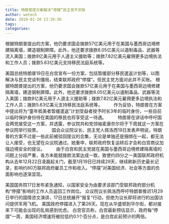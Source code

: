 ```yaml
---
title: 特朗普提方案解决“停摆”民主党不买账
author: wetech
date: 2019-01-20 13:26:56
tags: 
categories: 
---
```

根据特朗普提出的方案，他仍要求国会拨款57亿美元用于在美国与墨西哥边境修建隔离墙，建造钢制屏障。此外，他还要求拨款8.05亿美元以遏制毒品、武器等流入美国；拨款8亿美元用于人道主义援助等；拨款7.82亿美元雇佣更多边境执法和工作人员；拨款5.63亿美元支持移民法庭系统等。 　　
<!-- more -->
美国总统特朗普19日在白宫宣布一份方案，包括暂缓部分移民遣返计划等，以图解决与民主党谈判僵局，结束联邦政府“停摆”。但民主党方面对此并不买账。
根据特朗普提出的方案，他仍要求国会拨款57亿美元用于在美国与墨西哥边境修建隔离墙，建造钢制屏障。此外，他还要求拨款8.05亿美元以遏制毒品、武器等流入美国；拨款8亿美元用于人道主义援助等；拨款7.82亿美元雇佣更多边境执法和工作人员；拨款5.63亿美元支持移民法庭系统等。 　　
作为妥协，特朗普在方案中提出将为“童年抵美者暂缓遣返”计划受益者授予时长3年的临时身份，一些目前以临时保护身份待在美国的移民也将享受这一待遇。 　　
特朗普在讲话中呼吁国会两党接受这一方案，并透露，参议院共和党领袖麦康奈尔将于下周就这一方案在参议院举行投票。 　　
国会众议院议长、民主党人佩洛西19日发表声明说，特朗普的方案不过是一些此前被驳回提议的合集，无论是单独还是捆绑在一起，都无法让人接受，也无望在众议院通过。她重申，联邦政府恢复运转后才会和白宫商议加强边境安全的提议。 　　
由于白宫和民主党就在美国与墨西哥边境修建隔离墙的问题上分歧严重，各方未能就拨款法案达成一致，致使约四分之一美国联邦政府机构从去年12月22日凌晨起关门，截至1月19日已持续29天，继续刷新历史最长记录，影响约80万联邦政府雇员工作和收入。“停摆”对美国经济、社会等方面的负面影响也逐渐显现。
 
 
美国国务院17日发布紧急通知，以国家安全为由要求该部门受联邦政府部分机构“停摆”影响的工作人员返回工作岗位。
众议院议长佩洛西呼吁特朗普推迟1月29日举行的国情咨文演讲，17日总统展开“报复”行动，拒绝为议长即将进行的出国访问提供军用飞机。
美国政府停摆进入了第26天。现在从华盛顿到华尔街，都对接来下可能会出现的乱局感到忧虑。
白宫官员称，白宫最新预估显示，政府每“停摆”一周，美国经济增速将被拉低约0.1个百分点，是白宫此前预计的两倍。
